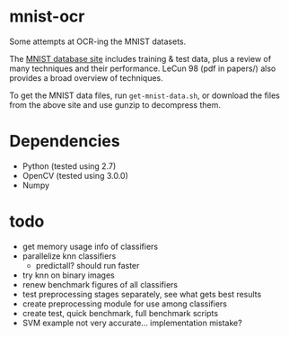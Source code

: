 # mnist-ocr
Some attempts at OCR-ing the MNIST datasets.

The [MNIST database site](http://yann.lecun.com/exdb/mnist/) includes training &
test data, plus a review of many techniques and their performance. LeCun 98 (pdf
in papers/) also provides a broad overview of techniques.

To get the MNIST data files, run `get-mnist-data.sh`, or download the files
from the above site and use gunzip to decompress them.

# Dependencies
- Python (tested using 2.7)
- OpenCV (tested using 3.0.0)
- Numpy

# todo
- get memory usage info of classifiers
- parallelize knn classifiers
  - predictall? should run faster
- try knn on binary images
- renew benchmark figures of all classifiers
- test preprocessing stages separately, see what gets best results
- create preprocessing module for use among classifiers
- create test, quick benchmark, full benchmark scripts
- SVM example not very accurate... implementation mistake?